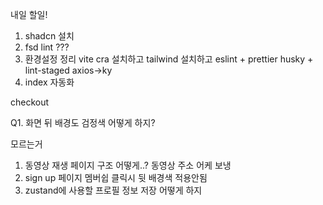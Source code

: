 내일 할일!

1. shadcn 설치
2. fsd lint ???
3. 환경설정 정리
   vite cra 설치하고
   tailwind 설치하고
   eslint + prettier
   husky + lint-staged
   axios->ky
4. index 자동화

checkout

Q1. 화면 뒤 배경도 검정색 어떻게 하지?

모르는거

1. 동영상 재생 페이지 구조 어떻게..? 동영상 주소 어케 보냉
2. sign up 페이지 멤버쉽 클릭시 뒷 배경색 적용안됨
3. zustand에 사용할 프로필 정보 저장 어떻게 하지

